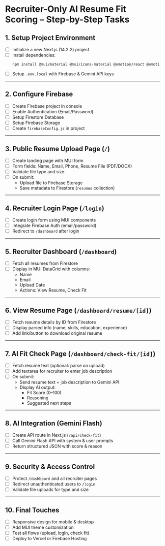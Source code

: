 # Recruiter-Only AI Resume Fit Scoring – Step-by-Step Tasks

## 1. Setup Project Environment
- [ ] Initialize a new Next.js (14.2.2) project
- [ ] Install dependencies:
  ```bash
  npm install @mui/material @mui/icons-material @emotion/react @emotion/styled firebase axios
  ```
- [ ] Setup `.env.local` with Firebase & Gemini API keys

---

## 2. Configure Firebase
- [ ] Create Firebase project in console
- [ ] Enable Authentication (Email/Password)
- [ ] Setup Firestore Database
- [ ] Setup Firebase Storage
- [ ] Create `firebaseConfig.js` in project

---

## 3. Public Resume Upload Page (`/`)
- [ ] Create landing page with MUI form
- [ ] Form fields: Name, Email, Phone, Resume File (PDF/DOCX)
- [ ] Validate file type and size
- [ ] On submit:
  - Upload file to Firebase Storage
  - Save metadata to Firestore (`resumes` collection)

---

## 4. Recruiter Login Page (`/login`)
- [ ] Create login form using MUI components
- [ ] Integrate Firebase Auth (email/password)
- [ ] Redirect to `/dashboard` after login

---

## 5. Recruiter Dashboard (`/dashboard`)
- [ ] Fetch all resumes from Firestore
- [ ] Display in MUI DataGrid with columns:
  - Name
  - Email
  - Upload Date
  - Actions: View Resume, Check Fit

---

## 6. View Resume Page (`/dashboard/resume/[id]`)
- [ ] Fetch resume details by ID from Firestore
- [ ] Display parsed info (name, skills, education, experience)
- [ ] Add link/button to download original resume

---

## 7. AI Fit Check Page (`/dashboard/check-fit/[id]`)
- [ ] Fetch resume text (optional: parse on upload)
- [ ] Add textarea for recruiter to enter job description
- [ ] On submit:
  - Send resume text + job description to Gemini API
  - Display AI output:
    - Fit Score (0–100)
    - Reasoning
    - Suggested next steps

---

## 8. AI Integration (Gemini Flash)
- [ ] Create API route in Next.js (`/api/check-fit`)
- [ ] Call Gemini Flash API with system & user prompts
- [ ] Return structured JSON with score & reason

---

## 9. Security & Access Control
- [ ] Protect `/dashboard` and all recruiter pages
- [ ] Redirect unauthenticated users to `/login`
- [ ] Validate file uploads for type and size

---

## 10. Final Touches
- [ ] Responsive design for mobile & desktop
- [ ] Add MUI theme customization
- [ ] Test all flows (upload, login, check fit)
- [ ] Deploy to Vercel or Firebase Hosting
